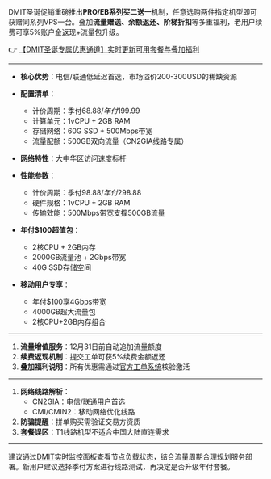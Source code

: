 
DMIT圣诞促销重磅推出**PRO/EB系列买二送一**机制，任意选购两件指定机型即可获赠同系列VPS一台。叠加**流量赠送、余额返还、阶梯折扣**等多重福利，老用户续费可享5%账户金返现+流量包升级。

👉 [【DMIT圣诞专属优惠通道】实时更新可用套餐与叠加福利](https://bit.ly/dmit_coupon)

---

- **核心优势**：电信/联通低延迟首选，市场溢价200-300USD的稀缺资源
- **配置清单**：
  - 计价周期：季付$68.88 / 年付$199.99
  - 计算单元：1vCPU + 2GB RAM
  - 存储网络：60G SSD + 500Mbps带宽
  - 流量配额：500GB双向流量（CN2GIA线路专属）

- **网络特性**：大中华区访问速度标杆
- **性能参数**：
  - 计价周期：季付$98.88 / 年付$298.88
  - 硬件规格：1vCPU + 2GB RAM
  - 传输效能：500Mbps带宽支撑500GB流量

- **年付$100超值包**：
  - 2核CPU + 2GB内存
  - 2000GB流量池 + 2Gbps带宽
  - 40G SSD存储空间

- **移动用户专享**：
  - 年付$100享4Gbps带宽
  - 4000GB超大流量包
  - 2核CPU+2GB内存组合

---

1. **流量增值服务**：12月31日前自动追加流量额度
2. **续费返现机制**：提交工单可获5%续费金额返还
3. **叠加福利说明**：所有优惠需通过[官方工单系统](https://bit.ly/dmit_coupon)核验激活

---

1. **网络线路解析**：
   - CN2GIA：电信/联通用户首选
   - CMI/CMIN2：移动网络优化线路
2. **防骗提醒**：拼单购买需验证交易方资质
3. **套餐误区**：T1线路机型不适合中国大陆直连需求

---

建议通过[DMIT实时监控面板](https://bit.ly/dmit_coupon)查看节点负载状态，结合流量周期合理规划服务部署。新用户建议选择季付方案进行线路测试，再决定是否升级年付套餐。
